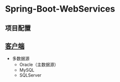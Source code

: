 # Spring-Boot-WebServices
 
## 项目配置

## [客户端](https://github.com/xuxiaowei-com-cn/CXF-Client)

- 多数据源
    - Oracle（主数据源）
    - MySQL
    - SQLServer